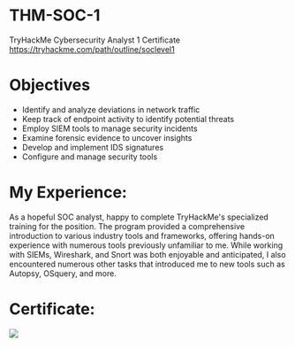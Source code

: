 # THM-SOC-1
TryHackMe Cybersecurity Analyst 1 Certificate <br />
https://tryhackme.com/path/outline/soclevel1 <br />

# Objectives
- Identify and analyze deviations in network traffic <br />
- Keep track of endpoint activity to identify potential threats <br />
- Employ SIEM tools to manage security incidents <br />
- Examine forensic evidence to uncover insights <br />
- Develop and implement IDS signatures <br />
- Configure and manage security tools <br />

# My Experience:
As a hopeful SOC analyst, happy to complete TryHackMe's specialized training for the position. The program provided a comprehensive introduction to various industry tools and frameworks, offering hands-on experience with numerous tools previously unfamiliar to me. While working with SIEMs, Wireshark, and Snort was both enjoyable and anticipated, I also encountered numerous other tasks that introduced me to new tools such as Autopsy, OSquery, and more.

# Certificate:
<img src="https://tryhackme-certificates.s3-eu-west-1.amazonaws.com/THM-XTQKYAU59S.png">
